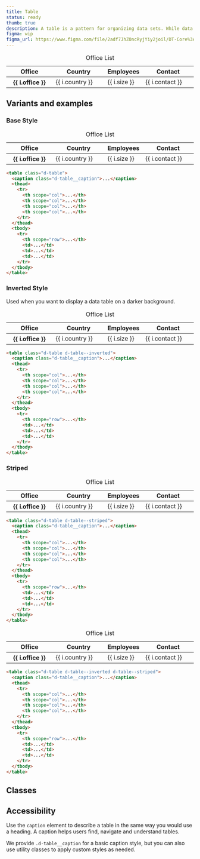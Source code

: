 ```yaml
---
title: Table
status: ready
thumb: true
description: A table is a pattern for organizing data sets. While data visualization helps quickly summarize a data set, a table allows users to compare and analyze individual data rows.
figma: wip
figma_url: https://www.figma.com/file/2adf7JhZOncRyjYiy2joil/DT-Core%3A-Components-7?node-id=8921%3A20948&viewport=-788%2C209%2C0.86&t=xHutRjwo1o5zMTgT-11
---
```

<code-well-header bgclass="d-bgc-primary">
  <table class="d-table dialtone-doc-table">
    <caption class="d-table__caption">Office List</caption>
    <thead>
      <tr>
        <th scope="col">Office</th>
        <th scope="col">Country</th>
        <th scope="col" width="10%">Employees</th>
        <th scope="col">Contact</th>
      </tr>
    </thead>
    <tbody>
      <tr v-for="i in examples">
        <th scope="row">{{ i.office }}</th>
        <td>{{ i.country }}</td>
        <td>{{ i.size }}</td>
        <td>{{ i.contact }}</td>
      </tr>
    </tbody>
  </table>
</code-well-header>

[//]: # (## Usage)
[//]: # (Lorem ipsum dolor sit amet, consectetur adipiscing elit. Morbi massa ante, tempus vitae lacus id, luctus tristique lorem. Mauris feugiat massa ex, id aliquet mi tempor non. Curabitur non tristique lectus. Fusce ut nisl non diam dignissim viverra. In posuere dui arcu, sed eleifend massa faucibus sed. Phasellus quis leo vitae erat pellentesque venenatis id vitae lectus. Suspendisse convallis, metus a congue tincidunt, velit sem tincidunt dui, eget auctor ipsum ipsum in ex. Nullam lobortis, mauris vel vestibulum rutrum, lorem elit vehicula est, nec viverra ante erat nec dolor. Proin at placerat tortor. Nam ullamcorper metus et eros porta, at lacinia leo scelerisque. Curabitur finibus sollicitudin odio tempor finibus. Donec lobortis metus vitae mollis gravida.)

## Variants and examples

### Base Style

<code-well-header bgclass="d-bgc-primary">
  <table class="d-table dialtone-doc-table">
    <caption class="d-table__caption">Office List</caption>
    <thead>
      <tr>
        <th scope="col">Office</th>
        <th scope="col">Country</th>
        <th scope="col" width="10%">Employees</th>
        <th scope="col">Contact</th>
      </tr>
    </thead>
    <tbody>
      <tr v-for="i in examples">
        <th scope="row">{{ i.office }}</th>
        <td>{{ i.country }}</td>
        <td>{{ i.size }}</td>
        <td>{{ i.contact }}</td>
      </tr>
    </tbody>
  </table>
</code-well-header>

```html
<table class="d-table">
  <caption class="d-table__caption">...</caption>
  <thead>
    <tr>
      <th scope="col">...</th>
      <th scope="col">...</th>
      <th scope="col">...</th>
      <th scope="col">...</th>
    </tr>
  </thead>
  <tbody>
    <tr>
      <th scope="row">...</th>
      <td>...</td>
      <td>...</td>
      <td>...</td>
    </tr>
  </tbody>
</table>
```

### Inverted Style

Used when you want to display a data table on a darker background.

<code-well-header bgclass="d-bgc-contrast">
  <table class="d-table dialtone-doc-table d-table--inverted">
    <caption class="d-table__caption">Office List</caption>
    <thead>
      <tr>
        <th scope="col">Office</th>
        <th scope="col">Country</th>
        <th scope="col" width="10%">Employees</th>
        <th scope="col">Contact</th>
      </tr>
    </thead>
    <tbody>
      <tr v-for="i in examples">
        <th scope="row">{{ i.office }}</th>
        <td>{{ i.country }}</td>
        <td>{{ i.size }}</td>
        <td>{{ i.contact }}</td>
      </tr>
    </tbody>
  </table>
</code-well-header>

```html
<table class="d-table d-table--inverted">
  <caption class="d-table__caption">...</caption>
  <thead>
    <tr>
      <th scope="col">...</th>
      <th scope="col">...</th>
      <th scope="col">...</th>
      <th scope="col">...</th>
    </tr>
  </thead>
  <tbody>
    <tr>
      <th scope="row">...</th>
      <td>...</td>
      <td>...</td>
      <td>...</td>
    </tr>
  </tbody>
</table>
```

### Striped

<code-well-header bgclass="d-bgc-primary">
  <table class="d-table dialtone-doc-table d-table--striped">
    <caption class="d-table__caption">Office List</caption>
    <thead>
      <tr>
        <th scope="col">Office</th>
        <th scope="col">Country</th>
        <th scope="col" width="10%">Employees</th>
        <th scope="col">Contact</th>
      </tr>
    </thead>
    <tbody>
      <tr v-for="i in examples">
        <th scope="row">{{ i.office }}</th>
        <td>{{ i.country }}</td>
        <td>{{ i.size }}</td>
        <td>{{ i.contact }}</td>
      </tr>
    </tbody>
  </table>
</code-well-header>

```html
<table class="d-table d-table--striped">
  <caption class="d-table__caption">...</caption>
  <thead>
    <tr>
      <th scope="col">...</th>
      <th scope="col">...</th>
      <th scope="col">...</th>
      <th scope="col">...</th>
    </tr>
  </thead>
  <tbody>
    <tr>
      <th scope="row">...</th>
      <td>...</td>
      <td>...</td>
      <td>...</td>
    </tr>
  </tbody>
</table>
```

<code-well-header bgclass="d-bgc-contrast">
  <table class="d-table dialtone-doc-table d-table--inverted d-table--striped">
    <caption class="d-table__caption">Office List</caption>
    <thead>
      <tr>
        <th scope="col">Office</th>
        <th scope="col">Country</th>
        <th scope="col" width="10%">Employees</th>
        <th scope="col">Contact</th>
      </tr>
    </thead>
    <tbody>
      <tr v-for="i in examples">
        <th scope="row">{{ i.office }}</th>
        <td>{{ i.country }}</td>
        <td>{{ i.size }}</td>
        <td>{{ i.contact }}</td>
      </tr>
    </tbody>
  </table>
</code-well-header>

```html
<table class="d-table d-table--inverted d-table--striped">
  <caption class="d-table__caption">...</caption>
  <thead>
    <tr>
      <th scope="col">...</th>
      <th scope="col">...</th>
      <th scope="col">...</th>
      <th scope="col">...</th>
    </tr>
  </thead>
  <tbody>
    <tr>
      <th scope="row">...</th>
      <td>...</td>
      <td>...</td>
      <td>...</td>
    </tr>
  </tbody>
</table>
```

## Classes

<component-class-table component-name="table" />

## Accessibility

Use the `caption` element to describe a table in the same way you would use a heading. A caption helps users find, navigate and understand tables.

We provide `.d-table__caption` for a basic caption style, but you can also use utility classes to apply custom styles as needed.

<script setup>
  import { examples } from '@data/table.json';
</script>

